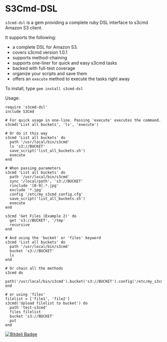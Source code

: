 S3Cmd-DSL
=========

`s3cmd-dsl` is a gem providing a complete ruby DSL interface to s3cmd Amazon S3 client.

It supports the following:

 * a complete DSL for Amazon S3.
 * covers s3cmd version 1.0.1
 * supports method-chaining
 * supports one-liner for quick and easy s3cmd tasks
 * backed with full-test coverage
 * organize your scripts and save them
 * offers an `execute` method to execute the tasks right away

To install, type `gem install s3cmd-dsl`

Usage:

    require 's3cmd-dsl'
    include S3Cmd

    # For quick usage in one-line. Passing 'execute' executes the command.
    s3cmd('List all buckets', 'ls', 'execute')

    # Or do it this way
    s3cmd 'List all buckets' do
      path '/usr/local/bin/s3cmd'
      ls 's3://BUCKET'
      save_script('list_all_buckets.sh')
      execute
    end

    # When passing parameters
    s3cmd 'List all buckets' do
      path '/usr/local/bin/s3cmd'
      sync '/local/path', 's3://BUCKET'
      rinclude '[0-9].*.jpg'
      exclude '*.jpg'
      config '/etc/my_s3cmd_config.cfg'
      save_script('list_all_buckets.sh')
      execute
    end

    s3cmd 'Get Files (Example 2)' do
      get 's3://BUCKET', '/tmp'
      recursive
    end

    # And using the 'bucket' or 'files' keyword
    s3cmd 'List all buckets' do
      path '/usr/local/bin/s3cmd'
      bucket 's3://BUCKET'
      ls
    end

    # Or chain all the methods
    s3cmd do
      path('/usr/local/bin/s3cmd').bucket('s3://BUCKET').config('/etc/my_s3cmd_config.cfg').save_script('list_all_buckets.sh').execute
    end

    # or using 'files'
    filelist = ['file1', 'file2']
    s3cmd('Upload filelist to bucket') do
      path 'test-s3cmd'
      files filelist
      bucket 's3://BUCKET'
      put
    end


[![Bitdeli Badge](https://d2weczhvl823v0.cloudfront.net/jjuliano/s3cmd-dsl/trend.png)](https://bitdeli.com/free "Bitdeli Badge")


